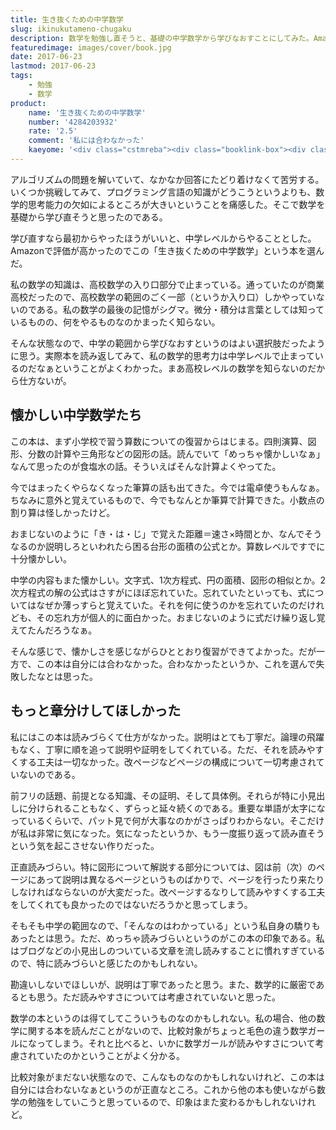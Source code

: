 ```yaml
---
title: 生き抜くための中学数学
slug: ikinukutameno-chugaku
description: 数学を勉強し直そうと、基礎の中学数学から学びなおすことにしてみた。Amazonで評価も高かったのでこの本を選んだのだが、私にはあまり合わなかった。説明は丁寧ではあるものの、読みやすさについてはあまり考慮されていないように思う。特に図形についての話で、ページを跨いで解説が行われているので、行ったり来たりが面倒くさかった。
featuredimage: images/cover/book.jpg
date: 2017-06-23
lastmod: 2017-06-23
tags: 
    - 勉強
    - 数学
product:
    name: '生き抜くための中学数学'
    number: '4284203932'
    rate: '2.5'
    comment: '私には合わなかった'
    kaeyome: '<div class="cstmreba"><div class="booklink-box"><div class="booklink-image"><a href="https://www.amazon.co.jp/exec/obidos/asin/4284203932/illusionspace-22/" target="_blank" ><img src="https://images-fe.ssl-images-amazon.com/images/I/51X-pWVsBOL._SL160_.jpg" style="border: none;" /></a></div><div class="booklink-info"><div class="booklink-name"><a href="https://www.amazon.co.jp/exec/obidos/asin/4284203932/illusionspace-22/" target="_blank" >生き抜くための中学数学: 中学数学の全範囲の基礎が完璧にわかる本</a><div class="booklink-powered-date">posted with <a href="https://yomereba.com" rel="nofollow" target="_blank">ヨメレバ</a></div></div><div class="booklink-detail">芳沢光雄 日本図書センター 2016-09-15    </div><div class="booklink-link2"><div class="shoplinkamazon"><a href="https://www.amazon.co.jp/exec/obidos/asin/4284203932/illusionspace-22/" target="_blank" >Amazon</a></div>                                    	  	  	  	</div></div><div class="booklink-footer"></div></div></div>'
---
```


アルゴリズムの問題を解いていて、なかなか回答にたどり着けなくて苦労する。いくつか挑戦してみて、プログラミング言語の知識がどうこうというよりも、数学的思考能力の欠如によるところが大きいということを痛感した。そこで数学を基礎から学び直そうと思ったのである。

学び直すなら最初からやったほうがいいと、中学レベルからやることとした。Amazonで評価が高かったのでこの「生き抜くための中学数学」という本を選んだ。

私の数学の知識は、高校数学の入り口部分で止まっている。通っていたのが商業高校だったので、高校数学の範囲のごく一部（というか入り口）しかやっていないのである。私の数学の最後の記憶がシグマ。微分・積分は言葉としては知っているものの、何をやるものなのかまったく知らない。

そんな状態なので、中学の範囲から学びなおすというのはよい選択肢だったように思う。実際本を読み返してみて、私の数学的思考力は中学レベルで止まっているのだなぁということがよくわかった。まあ高校レベルの数学を知らないのだから仕方ないが。


## 懐かしい中学数学たち

この本は、まず小学校で習う算数についての復習からはじまる。四則演算、図形、分数の計算や三角形などの図形の話。読んでいて「めっちゃ懐かしいなぁ」なんて思ったのが食塩水の話。そういえばそんな計算よくやってた。

今ではまったくやらなくなった筆算の話も出てきた。今では電卓使うもんなぁ。ちなみに意外と覚えているもので、今でもなんとか筆算で計算できた。小数点の割り算は怪しかったけど。

おまじないのように「き・は・じ」で覚えた距離＝速さ×時間とか、なんでそうなるのか説明しろといわれたら困る台形の面積の公式とか。算数レベルですでに十分懐かしい。

中学の内容もまた懐かしい。文字式、1次方程式、円の面積、図形の相似とか。2次方程式の解の公式はさすがにほぼ忘れていた。忘れていたといっても、式についてはなぜか薄っすらと覚えていた。それを何に使うのかを忘れていたのだけれども、その忘れ方が個人的に面白かった。おまじないのように式だけ繰り返し覚えてたんだろうなぁ。

そんな感じで、懐かしさを感じながらひととおり復習ができてよかった。だが一方で、この本は自分には合わなかった。合わなかったというか、これを選んで失敗したなとは思った。

## もっと章分けしてほしかった

私にはこの本は読みづらくて仕方がなかった。説明はとても丁寧だ。論理の飛躍もなく、丁寧に順を追って説明や証明をしてくれている。ただ、それを読みやすくする工夫は一切なかった。改ページなどページの構成について一切考慮されていないのである。

前フリの話題、前提となる知識、その証明、そして具体例。それらが特に小見出しに分けられることもなく、ずらっと延々続くのである。重要な単語が太字になっているくらいで、パット見で何が大事なのかがさっぱりわからない。そこだけが私は非常に気になった。気になったというか、もう一度振り返って読み直そうという気を起こさせない作りだった。

正直読みづらい。特に図形について解説する部分については、図は前（次）のページにあって説明は異なるページというものばかりで、ページを行ったり来たりしなければならないのが大変だった。改ページするなりして読みやすくする工夫をしてくれても良かったのではないだろうかと思ってしまう。

そもそも中学の範囲なので、「そんなのはわかっている」という私自身の驕りもあったとは思う。ただ、めっちゃ読みづらいというのがこの本の印象である。私はブログなどの小見出しのついている文章を流し読みすることに慣れすぎているので、特に読みづらいと感じたのかもしれない。

勘違いしないでほしいが、説明は丁寧であったと思う。また、数学的に厳密であるとも思う。ただ読みやすさについては考慮されていないと思った。

数学の本というのは得てしてこういうものなのかもしれない。私の場合、他の数学に関する本を読んだことがないので、比較対象がちょっと毛色の違う数学ガールになってしまう。それと比べると、いかに数学ガールが読みやすさについて考慮されていたのかということがよく分かる。

比較対象がまだない状態なので、こんなものなのかもしれないけれど、この本は自分には合わないなぁというのが正直なところ。これから他の本も使いながら数学の勉強をしていこうと思っているので、印象はまた変わるかもしれないけれど。
